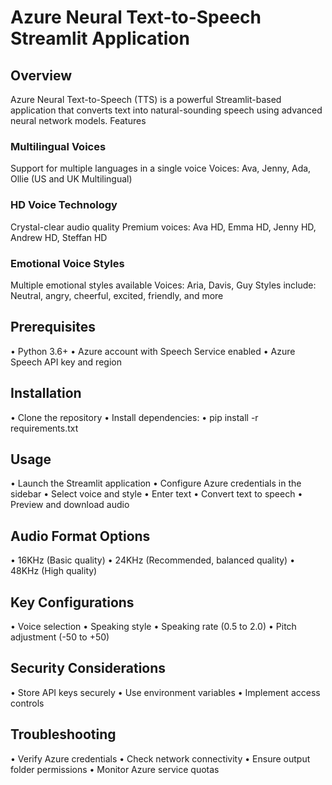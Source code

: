 # Azure Neural Text-to-Speech Streamlit Application

## Overview
Azure Neural Text-to-Speech (TTS) is a powerful Streamlit-based application that converts text into natural-sounding speech using advanced neural network models.
Features

### Multilingual Voices

Support for multiple languages in a single voice
Voices: Ava, Jenny, Ada, Ollie (US and UK Multilingual)


### HD Voice Technology

Crystal-clear audio quality
Premium voices: Ava HD, Emma HD, Jenny HD, Andrew HD, Steffan HD


### Emotional Voice Styles

Multiple emotional styles available
Voices: Aria, Davis, Guy
Styles include: Neutral, angry, cheerful, excited, friendly, and more



## Prerequisites

• Python 3.6+
• Azure account with Speech Service enabled
• Azure Speech API key and region

## Installation

• Clone the repository
• Install dependencies:
• pip install -r requirements.txt


## Usage

• Launch the Streamlit application 
• Configure Azure credentials in the sidebar 
• Select voice and style 
• Enter text 
• Convert text to speech 
• Preview and download audio 

## Audio Format Options

• 16KHz (Basic quality)
• 24KHz (Recommended, balanced quality)
• 48KHz (High quality)

## Key Configurations

• Voice selection
• Speaking style
• Speaking rate (0.5 to 2.0)
• Pitch adjustment (-50 to +50)

## Security Considerations

• Store API keys securely
• Use environment variables
• Implement access controls

## Troubleshooting

• Verify Azure credentials
• Check network connectivity
• Ensure output folder permissions
• Monitor Azure service quotas
